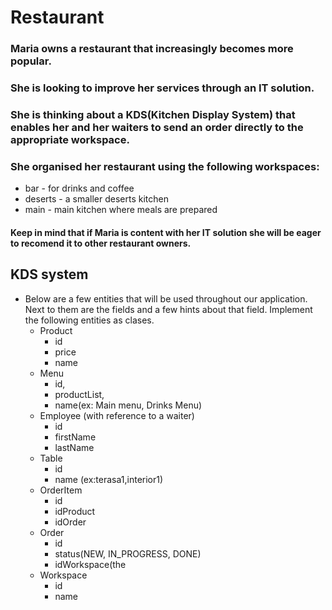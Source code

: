 # Restaurant

### Maria owns a restaurant that increasingly becomes more popular.
### She is looking to improve her services through an IT solution.
### She is thinking about a KDS(Kitchen Display System) that enables her and her waiters to send an order directly to the appropriate workspace.
### She organised her restaurant using the following workspaces:
- bar - for drinks and coffee
- deserts - a smaller deserts kitchen
- main - main kitchen where meals are prepared

#### Keep in mind that if Maria is content with her IT solution she will be eager to recomend it to other restaurant owners.

## KDS system

- Below are a few entities that will be used throughout our application. Next to them are the fields and a few hints about that field. Implement the following entities as clases.
    - Product
        - id
        - price
        - name
    - Menu
        - id,
        - productList,
        - name(ex: Main menu, Drinks Menu)
    - Employee (with reference to a waiter)
        - id
        - firstName
        - lastName
    - Table
        - id
        - name (ex:terasa1,interior1)
    - OrderItem
        - id
        - idProduct
        - idOrder
    - Order
        - id
        - status(NEW, IN_PROGRESS, DONE)
        - idWorkspace(the
    - Workspace
        - id
        - name